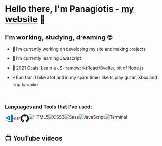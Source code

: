 # Hello there, I'm Panagiotis - [my website] 👋

## I'm working, studying, dreaming 🤓

- 🔭 I’m currently working on developing my site and making projects
- 🌱 I’m currently learning Javascript
- 🥅 2021 Goals: Learn a JS-framework(React/Svelte), bit of Node.js
- ⚡ Fun fact: I bike a lot and in my spare time I like to play guitar, Xbox and sing karaoke
 
  <br />

### Languages and Tools that I've used:

<img align='left' alt="Visual Studio Code" width="26px" src="https://raw.githubusercontent.com/github/explore/80688e429a7d4ef2fca1e82350fe8e3517d3494d/topics/visual-studio-code/visual-studio-code.png" />
<img align='left' alt="Git" width="26px" src="https://raw.githubusercontent.com/github/explore/80688e429a7d4ef2fca1e82350fe8e3517d3494d/topics/git/git.png" />
<img align='left' alt="GitHub" width="26px" src="https://raw.githubusercontent.com/github/explore/78df643247d429f6cc873026c0622819ad797942/topics/github/github.png" />
<img align='left' alt="HTML5"  src="https://img.shields.io/badge/HTML-5-orange"/>
<img align='left' alt="CSS3"  src="https://img.shields.io/badge/CSS-3-blue" />
<img align='left' alt="Sass"  src="https://img.shields.io/badge/Sass-Scss-pink" />
<img align='left' alt="JavaScript" src="https://img.shields.io/badge/Javascript-ES9-yellow" />
<img align='left' alt="Terminal" src="https://img.shields.io/badge/Terminal-Bash-black" />

<br />
<br />

## 📺 YouTube videos

<!-- YOUTUBE:START -->
<!-- YOUTUBE:END -->


[my website]: http://panagiotis.netlify.app/
